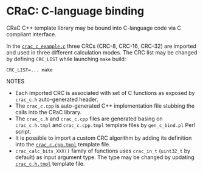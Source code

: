 # CRaC: C-language binding

CRaC C++ template library may be bound into C-language code via C compliant
interface.

In the [`crac_c_example.c`](crac_c_example.c) three CRCs (CRC-8, CRC-16, CRC-32)
are imported and used in three different calculation modes. The CRC list may
be changed by defining `CRC_LIST` while launching `make` build:

```
CRC_LIST=... make
```

NOTES
* Each imported CRC is associated with set of C functions as exposed by `crac_c.h`
  auto-generated header.
* The `crac_c.cpp` is auto-generated C++ implementation file stubbing the calls
  into the CRaC library.
* The `crac_c.h` and `crac_c.cpp` files are generated basing on `crac_c.h.tmpl`
  and `crac_c.cpp.tmpl` template files by `gen_c_bind.pl` Perl script.
* It is possible to import a custom CRC algorithm by adding its definition into
  the [`crac_c.cpp.tmpl`](crac_c.cpp.tmpl) template file.
* `crac_calc_bits_XXX()` family of functions uses `crac_in_t` (`uint32_t` by
  default) as input argument type. The type may be changed by updating
  [`crac_c.h.tmpl`](crac_c.h.tmpl) template file.
